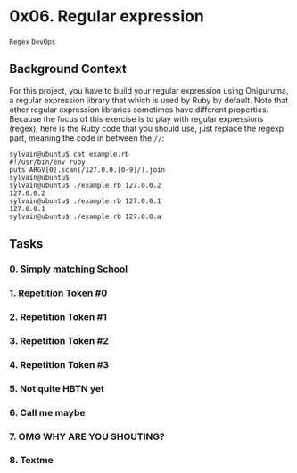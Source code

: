 # 0x06. Regular expression
`Regex` `DevOps`
## Background Context
For this project, you have to build your regular expression using Oniguruma, a regular expression library that which is used by Ruby by default. Note that other regular expression libraries sometimes have different properties.
Because the focus of this exercise is to play with regular expressions (regex), here is the Ruby code that you should use, just replace the regexp part, meaning the code in between the `//`:
```
sylvain@ubuntu$ cat example.rb
#!/usr/bin/env ruby
puts ARGV[0].scan(/127.0.0.[0-9]/).join
sylvain@ubuntu$
sylvain@ubuntu$ ./example.rb 127.0.0.2
127.0.0.2
sylvain@ubuntu$ ./example.rb 127.0.0.1
127.0.0.1
sylvain@ubuntu$ ./example.rb 127.0.0.a
```
## Tasks
### 0. Simply matching School
### 1. Repetition Token #0
### 2. Repetition Token #1
### 3. Repetition Token #2
### 4. Repetition Token #3
### 5. Not quite HBTN yet
### 6. Call me maybe
### 7. OMG WHY ARE YOU SHOUTING?
### 8. Textme
